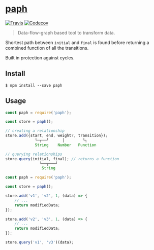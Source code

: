 # [paph](https://github.com/g-harel/paph)

[![Travis](https://api.travis-ci.org/g-harel/paph.svg?branch=master)](https://travis-ci.org/g-harel/paph)
[![Codecov](https://img.shields.io/codecov/c/github/g-harel/paph.svg)](https://codecov.io/gh/g-harel/paph)

> Data-flow-graph based tool to transform data.

Shortest path between `initial` and `final` is found before returning a combined function of all the transitions.

Built in protection against cycles.

## Install

````
$ npm install --save paph
````

## Usage

````javascript
const paph = require('paph');

const store = paph();

// creating a relationship
store.add({start, end, weight?, transition});
             └─┬──┘      │        └┐
             String    Number   Function

// querying relationships
store.query(initial, final); // returns a function
               └──┬───┘
                String
````

````javascript
const paph = require('paph');

const store = paph();

store.add('v1', 'v2', 1, (data) => {
    // ...
    return modifiedData;
});

store.add('v2', 'v3', 1, (data) => {
    // ...
    return modifiedData;
});

store.query('v1', 'v3')(data);
````
